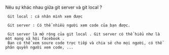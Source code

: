 Nêu sự khác nhau giữa git server và git local ?

	 Git local : cá nhân mình xem được 

	 Git server : Có thể nhiều người xem code của bạn được.

	 Git server là mở rộng của git local . Git server có thể hiểu như là một mạng xã hội facebook .
	 Bạn có thể xem soure code trực tiếp và chia sẻ cho mọi người, có thể phân quyền người xem code, ...